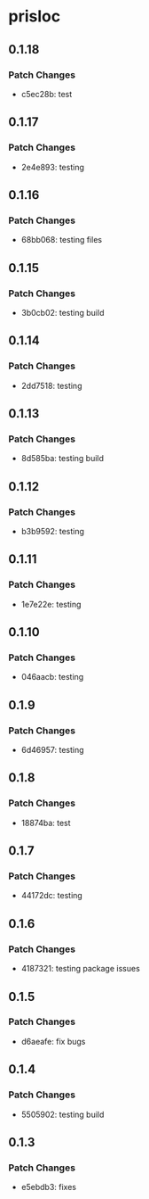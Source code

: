 # prisloc

## 0.1.18

### Patch Changes

- c5ec28b: test

## 0.1.17

### Patch Changes

- 2e4e893: testing

## 0.1.16

### Patch Changes

- 68bb068: testing files

## 0.1.15

### Patch Changes

- 3b0cb02: testing build

## 0.1.14

### Patch Changes

- 2dd7518: testing

## 0.1.13

### Patch Changes

- 8d585ba: testing build

## 0.1.12

### Patch Changes

- b3b9592: testing

## 0.1.11

### Patch Changes

- 1e7e22e: testing

## 0.1.10

### Patch Changes

- 046aacb: testing

## 0.1.9

### Patch Changes

- 6d46957: testing

## 0.1.8

### Patch Changes

- 18874ba: test

## 0.1.7

### Patch Changes

- 44172dc: testing

## 0.1.6

### Patch Changes

- 4187321: testing package issues

## 0.1.5

### Patch Changes

- d6aeafe: fix bugs

## 0.1.4

### Patch Changes

- 5505902: testing build

## 0.1.3

### Patch Changes

- e5ebdb3: fixes
